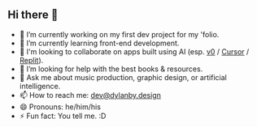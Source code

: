 ## Hi there 👋
- 🔭 I’m currently working on my first dev project for my 'folio.
- 🌱 I’m currently learning front-end development.
- 👯 I'm looking to collaborate on apps built using AI (esp. [v0](https://www.v0.dev/) / [Cursor](https://www.cursor.com/) / [Replit](https://www.replit.com/)).
- 🤔 I’m looking for help with the best books & resources.
- 💬 Ask me about music production, graphic design, or artificial intelligence.
- 📫 How to reach me: dev@dylanby.design
- 😄 Pronouns: he/him/his
- ⚡ Fun fact: You tell me. :D

<!--
**realdyl/realdyl** is a ✨ _special_ ✨ repository because its `README.md` (this file) appears on your GitHub profile.

Here are some ideas to get you started:

- 🔭 I’m currently working on ...
- 🌱 I’m currently learning ...
- 👯 I’m looking to collaborate on ...
- 🤔 I’m looking for help with ...
- 💬 Ask me about ...
- 📫 How to reach me: ...
- 😄 Pronouns: ...
- ⚡ Fun fact: ...
-->